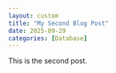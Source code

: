 ```yaml
---
layout: custom
title: "My Second Blog Post"
date: 2025-09-29
categories: [Database]
---
```


This is the second post.
